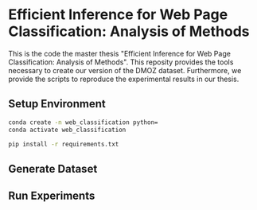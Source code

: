 # Efficient Inference for Web Page Classification: Analysis of Methods
This is the code the master thesis "Efficient Inference for Web Page Classification: Analysis of Methods".
This reposity provides the tools necessary to create our version of the DMOZ dataset. Furthermore, we provide the scripts to reproduce the experimental results in our thesis.

## Setup Environment

```bash
conda create -n web_classification python=
conda activate web_classification
```

```bash
pip install -r requirements.txt
```

## Generate Dataset

## Run Experiments

##
